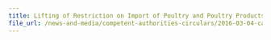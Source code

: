 ```yaml
---
title: Lifting of Restriction on Import of Poultry and Poultry Products from United Kingdom 
file_url: /news-and-media/competent-authorities-circulars/2016-03-04-ca.pdf
---
```

